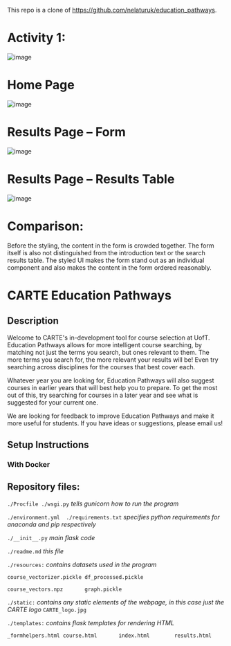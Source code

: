 This repo is a clone of https://github.com/nelaturuk/education_pathways.

# Activity 1:

![image](https://user-images.githubusercontent.com/33353574/137598159-00d015ad-dd6d-4e77-9cd5-69c4d0a58691.png)

# Home Page

![image](https://user-images.githubusercontent.com/33353574/137600567-bd4ce99f-b504-41a4-818a-a9893a4a8bf7.png)

# Results Page – Form

![image](https://user-images.githubusercontent.com/33353574/137600583-62162a20-6f9b-4c7d-b8e9-265daec513c4.png)

# Results Page – Results Table

![image](https://user-images.githubusercontent.com/33353574/137600589-5ad55643-6635-463a-b913-cc9730e2c4b9.png)

# Comparison:

Before the styling, the content in the form is crowded together. The form itself is also not distinguished from the introduction text or the search results table. The styled UI makes the form stand out as an individual component and also makes the content in the form ordered reasonably.



# CARTE Education Pathways

## Description
Welcome to CARTE's in-development tool for course selection at UofT. Education Pathways allows for more intelligent course searching, by matching not just the terms you search, but ones relevant to them. The more terms you search for, the more relevant your results will be! Even try searching across disciplines for the courses that best cover each.

Whatever year you are looking for, Education Pathways will also suggest courses in earlier years that will best help you to prepare. To get the most out of this, try searching for courses in a later year and see what is suggested for your current one.

We are looking for feedback to improve Education Pathways and make it more useful for students. If you have ideas or suggestions, please email us!

## Setup Instructions

### With Docker



## Repository files:

`./Procfile ./wsgi.py` *tells gunicorn how to run the program*

`./environment.yml  ./requirements.txt` *specifies python requirements for anaconda and pip respectively*

`./__init__.py` *main flask code*

`./readme.md` *this file*

`./resources:` *contains datasets used in the program*

`course_vectorizer.pickle df_processed.pickle`

`course_vectors.npz       graph.pickle`

`./static:` *contains any static elements of the webpage, in this case just the CARTE logo*
`CARTE_logo.jpg`

`./templates:` *contains flask templates for rendering HTML*

`_formhelpers.html course.html       index.html        results.html`
